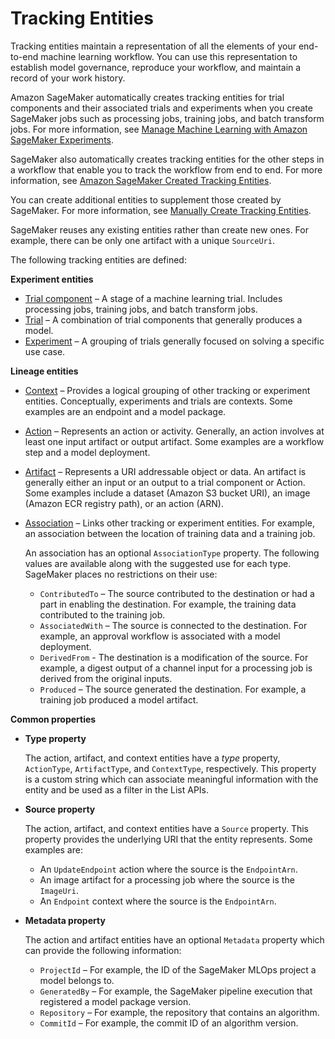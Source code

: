 # Tracking Entities<a name="lineage-tracking-entities"></a>

Tracking entities maintain a representation of all the elements of your end\-to\-end machine learning workflow\. You can use this representation to establish model governance, reproduce your workflow, and maintain a record of your work history\.

Amazon SageMaker automatically creates tracking entities for trial components and their associated trials and experiments when you create SageMaker jobs such as processing jobs, training jobs, and batch transform jobs\. For more information, see [Manage Machine Learning with Amazon SageMaker Experiments](experiments.md)\.

SageMaker also automatically creates tracking entities for the other steps in a workflow that enable you to track the workflow from end to end\. For more information, see [Amazon SageMaker Created Tracking Entities](lineage-tracking-auto-creation.md)\.

You can create additional entities to supplement those created by SageMaker\. For more information, see [Manually Create Tracking Entities](lineage-tracking-manual-creation.md)\.

SageMaker reuses any existing entities rather than create new ones\. For example, there can be only one artifact with a unique `SourceUri`\.

The following tracking entities are defined:

**Experiment entities**
+ [Trial component](https://docs.aws.amazon.com/sagemaker/latest/APIReference/API_CreateTrialComponent.html) – A stage of a machine learning trial\. Includes processing jobs, training jobs, and batch transform jobs\.
+ [Trial](https://docs.aws.amazon.com/sagemaker/latest/APIReference/API_CreateTrial.html) – A combination of trial components that generally produces a model\.
+ [Experiment](https://docs.aws.amazon.com/sagemaker/latest/APIReference/API_CreateExperiment.html) – A grouping of trials generally focused on solving a specific use case\.

**Lineage entities**
+ [Context](https://docs.aws.amazon.com/sagemaker/latest/APIReference/API_CreateContext.html) – Provides a logical grouping of other tracking or experiment entities\. Conceptually, experiments and trials are contexts\. Some examples are an endpoint and a model package\.
+ [Action](https://docs.aws.amazon.com/sagemaker/latest/APIReference/API_CreateAction.html) – Represents an action or activity\. Generally, an action involves at least one input artifact or output artifact\. Some examples are a workflow step and a model deployment\.
+ [Artifact](https://docs.aws.amazon.com/sagemaker/latest/APIReference/API_CreateArtifact.html) – Represents a URI addressable object or data\. An artifact is generally either an input or an output to a trial component or Action\. Some examples include a dataset \(Amazon S3 bucket URI\), an image \(Amazon ECR registry path\), or an action \(ARN\)\.
+ [Association](https://docs.aws.amazon.com/sagemaker/latest/APIReference/API_AddAssociation.html) – Links other tracking or experiment entities\. For example, an association between the location of training data and a training job\.

  An association has an optional `AssociationType` property\. The following values are available along with the suggested use for each type\. SageMaker places no restrictions on their use:
  + `ContributedTo` – The source contributed to the destination or had a part in enabling the destination\. For example, the training data contributed to the training job\.
  + `AssociatedWith` – The source is connected to the destination\. For example, an approval workflow is associated with a model deployment\.
  + `DerivedFrom` \- The destination is a modification of the source\. For example, a digest output of a channel input for a processing job is derived from the original inputs\.
  + `Produced` – The source generated the destination\. For example, a training job produced a model artifact\.

**Common properties**
+ **Type property**

  The action, artifact, and context entities have a *type* property, `ActionType`, `ArtifactType`, and `ContextType`, respectively\. This property is a custom string which can associate meaningful information with the entity and be used as a filter in the List APIs\.
+ **Source property**

  The action, artifact, and context entities have a `Source` property\. This property provides the underlying URI that the entity represents\. Some examples are:
  + An `UpdateEndpoint` action where the source is the `EndpointArn`\.
  + An image artifact for a processing job where the source is the `ImageUri`\.
  + An `Endpoint` context where the source is the `EndpointArn`\.
+ **Metadata property**

  The action and artifact entities have an optional `Metadata` property which can provide the following information:
  + `ProjectId` – For example, the ID of the SageMaker MLOps project a model belongs to\.
  + `GeneratedBy` – For example, the SageMaker pipeline execution that registered a model package version\.
  + `Repository` – For example, the repository that contains an algorithm\.
  + `CommitId` – For example, the commit ID of an algorithm version\.